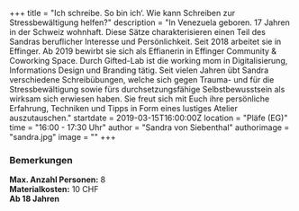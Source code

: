 +++
title = "Ich schreibe. So bin ich‘. Wie kann Schreiben zur Stressbewältigung helfen?"
description = "In Venezuela geboren. 17 Jahren in der Schweiz wohnhaft. Diese Sätze charakterisieren einen Teil des Sandras beruflicher Interesse und Persönlichkeit. Seit 2018 arbeitet sie in Effinger. Ab 2019 bewirbt sie sich als Effianerin in Effinger Community & Coworking Space. Durch Gifted-Lab ist die working mom in Digitalisierung, Informations Design und Branding tätig. Seit vielen Jahren übt Sandra verschiedene Schreibübungen,  welche sich gegen Trauma- und für die Stressbewältigung sowie fürs durchsetzungsfähige Selbstbewusstsein als wirksam sich erwiesen haben. Sie freut sich mit Euch ihre persönliche Erfahrung, Techniken und Tipps in Form eines lustiges Atelier auszutauschen."
startdate = 2019-03-15T16:00:00Z
location = "Pläfe (EG)"
time = "16:00 - 17:30 Uhr"
author = "Sandra von Siebenthal"
authorimage = "sandra.jpg"
image = ""
+++

### Bemerkungen
**Max. Anzahl Personen:** 8    
**Materialkosten:** 10 CHF    
**Ab 18 Jahren**
